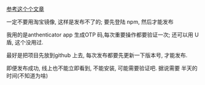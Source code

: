 
[参考这个个文章](https://juejin.cn/post/7039140144250617887)

一定不要用淘宝镜像, 这样是发布不了的; 要先登陆 npm, 然后才能发布

我用的是anthenticator app 生成OTP 码,每次重要操作都要验证一次; 还可以用 U 盾, 这个没用过.

最好是把项目先放到github 上去, 每次发布都要先更新一下版本号, 才能发布.

即便发布成功, 线上也不能立即看到, 不能安装, 可能需要验证吧. 据说需要 半天的时间(不知道为啥)
